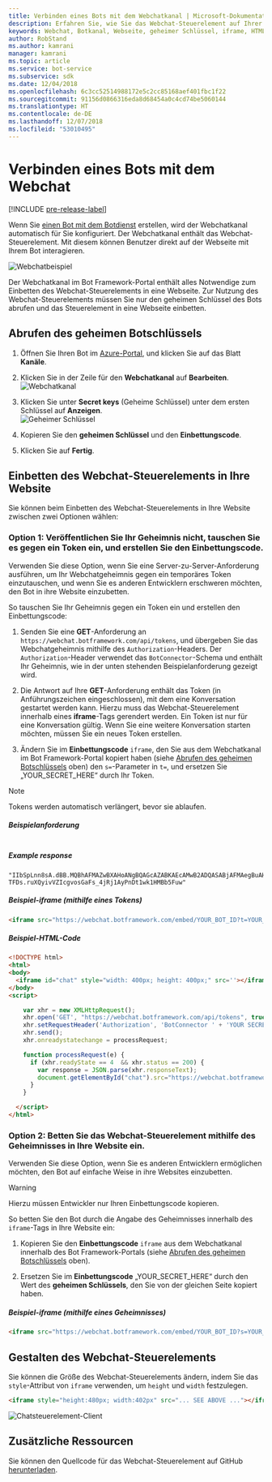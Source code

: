 ```yaml
---
title: Verbinden eines Bots mit dem Webchatkanal | Microsoft-Dokumentation
description: Erfahren Sie, wie Sie das Webchat-Steuerelement auf Ihrer Webseite für einen Bot aktivieren, der mit dem Webchatkanal verbunden ist.
keywords: Webchat, Botkanal, Webseite, geheimer Schlüssel, iframe, HTML
author: RobStand
ms.author: kamrani
manager: kamrani
ms.topic: article
ms.service: bot-service
ms.subservice: sdk
ms.date: 12/04/2018
ms.openlocfilehash: 6c3cc52514988172e5c2cc85168aef401fbc1f22
ms.sourcegitcommit: 91156d0866316eda8d68454a0c4cd74be5060144
ms.translationtype: HT
ms.contentlocale: de-DE
ms.lasthandoff: 12/07/2018
ms.locfileid: "53010495"
---
```

# <a name="connect-a-bot-to-web-chat"></a>Verbinden eines Bots mit dem Webchat

[!INCLUDE [pre-release-label](./includes/pre-release-label.md)]

Wenn Sie [einen Bot mit dem Botdienst](bot-service-quickstart.md) erstellen, wird der Webchatkanal automatisch für Sie konfiguriert. Der Webchatkanal enthält das Webchat-Steuerelement. Mit diesem können Benutzer direkt auf der Webseite mit Ihrem Bot interagieren.

![Webchatbeispiel](./media/bot-service-channel-webchat/create-a-bot.png)

Der Webchatkanal im Bot Framework-Portal enthält alles Notwendige zum Einbetten des Webchat-Steuerelements in eine Webseite. Zur Nutzung des Webchat-Steuerelements müssen Sie nur den geheimen Schlüssel des Bots abrufen und das Steuerelement in eine Webseite einbetten.

## <a id="step-1"></a> Abrufen des geheimen Botschlüssels

1. Öffnen Sie Ihren Bot im [Azure-Portal](http://portal.azure.com), und klicken Sie auf das Blatt **Kanäle**.

2. Klicken Sie in der Zeile für den **Webchatkanal** auf **Bearbeiten**.  
![Webchatkanal](./media/bot-service-channel-webchat/bot-service-channel-list.png)

3. Klicken Sie unter **Secret keys** (Geheime Schlüssel) unter dem ersten Schlüssel auf **Anzeigen**.  
![Geheimer Schlüssel](./media/bot-service-channel-webchat/secret-key.png)

4. Kopieren Sie den **geheimen Schlüssel** und den **Einbettungscode**.

5. Klicken Sie auf **Fertig**.

## <a name="embed-the-web-chat-control-in-your-website"></a>Einbetten des Webchat-Steuerelements in Ihre Website

Sie können beim Einbetten des Webchat-Steuerelements in Ihre Website zwischen zwei Optionen wählen:

### <a name="option-1---keep-your-secret-hidden-exchange-your-secret-for-a-token-and-generate-the-embed"></a>Option 1: Veröffentlichen Sie Ihr Geheimnis nicht, tauschen Sie es gegen ein Token ein, und erstellen Sie den Einbettungscode.

Verwenden Sie diese Option, wenn Sie eine Server-zu-Server-Anforderung ausführen, um Ihr Webchatgeheimnis gegen ein temporäres Token einzutauschen, und wenn Sie es anderen Entwicklern erschweren möchten, den Bot in ihre Website einzubetten.

So tauschen Sie Ihr Geheimnis gegen ein Token ein und erstellen den Einbettungscode:

1. Senden Sie eine **GET**-Anforderung an `https://webchat.botframework.com/api/tokens`, und übergeben Sie das Webchatgeheimnis mithilfe des `Authorization`-Headers. Der `Authorization`-Header verwendet das `BotConnector`-Schema und enthält Ihr Geheimnis, wie in der unten stehenden Beispielanforderung gezeigt wird.

2. Die Antwort auf Ihre **GET**-Anforderung enthält das Token (in Anführungszeichen eingeschlossen), mit dem eine Konversation gestartet werden kann. Hierzu muss das Webchat-Steuerelement innerhalb eines **iframe**-Tags gerendert werden. Ein Token ist nur für eine Konversation gültig. Wenn Sie eine weitere Konversation starten möchten, müssen Sie ein neues Token erstellen.

3. Ändern Sie im **Einbettungscode** `iframe`, den Sie aus dem Webchatkanal im Bot Framework-Portal kopiert haben (siehe [Abrufen des geheimen Botschlüssels](#step-1) oben) den `s=`-Parameter in `t=`, und ersetzen Sie „YOUR_SECRET_HERE“ durch Ihr Token.

> [!NOTE]
> Tokens werden automatisch verlängert, bevor sie ablaufen. 

##### <a name="example-request"></a>Beispielanforderung

```requestGET https://webchat.botframework.com/api/tokens Autorisierung: BotConnector IHR_GEHEIMNIS
```

##### Example response 

```response
"IIbSpLnn8sA.dBB.MQBhAFMAZwBXAHoANgBQAGcAZABKAEcAMwB2ADQASABjAFMAegBuAHYANwA.bbguxyOv0gE.cccJjH-TFDs.ruXQyivVZIcgvosGaFs_4jRj1AyPnDt1wk1HMBb5Fuw"
```

##### <a name="example-iframe-using-token"></a>Beispiel-iframe (mithilfe eines Tokens)

```html
<iframe src="https://webchat.botframework.com/embed/YOUR_BOT_ID?t=YOUR_TOKEN_HERE"></iframe>
```

##### <a name="example-html-code"></a>Beispiel-HTML-Code
```html
<!DOCTYPE html>
<html>
<body>
  <iframe id="chat" style="width: 400px; height: 400px;" src=''></iframe>
</body>
<script>

    var xhr = new XMLHttpRequest();
    xhr.open('GET', "https://webchat.botframework.com/api/tokens", true);
    xhr.setRequestHeader('Authorization', 'BotConnector ' + 'YOUR SECRET HERE');
    xhr.send();
    xhr.onreadystatechange = processRequest;

    function processRequest(e) {
      if (xhr.readyState == 4  && xhr.status == 200) {
        var response = JSON.parse(xhr.responseText);
        document.getElementById("chat").src="https://webchat.botframework.com/embed/lucas-direct-line?t="+response
      }
    }

  </script>
</html>
```

### <a id="option-2"></a> Option 2: Betten Sie das Webchat-Steuerelement mithilfe des Geheimnisses in Ihre Website ein.

Verwenden Sie diese Option, wenn Sie es anderen Entwicklern ermöglichen möchten, den Bot auf einfache Weise in ihre Websites einzubetten. 

> [!WARNING]
> Hierzu müssen Entwickler nur Ihren Einbettungscode kopieren.

So betten Sie den Bot durch die Angabe des Geheimnisses innerhalb des `iframe`-Tags in Ihre Website ein:

1. Kopieren Sie den **Einbettungscode** `iframe` aus dem Webchatkanal innerhalb des Bot Framework-Portals (siehe [Abrufen des geheimen Botschlüssels](#step-1) oben).

2. Ersetzen Sie im **Einbettungscode** „YOUR_SECRET_HERE“ durch den Wert des **geheimen Schlüssels**, den Sie von der gleichen Seite kopiert haben.

##### <a name="example-iframe-using-secret"></a>Beispiel-iframe (mithilfe eines Geheimnisses)

```html
<iframe src="https://webchat.botframework.com/embed/YOUR_BOT_ID?s=YOUR_SECRET_HERE"></iframe>
```

## <a name="style-the-web-chat-control"></a>Gestalten des Webchat-Steuerelements

Sie können die Größe des Webchat-Steuerelements ändern, indem Sie das `style`-Attribut von `iframe` verwenden, um `height` und `width` festzulegen.

```html
<iframe style="height:480px; width:402px" src="... SEE ABOVE ..."></iframe>
```

![Chatsteuerelement-Client](./media/chatwidget-client.png)

## <a name="additional-resources"></a>Zusätzliche Ressourcen

Sie können den Quellcode für das Webchat-Steuerelement auf GitHub [herunterladen](https://aka.ms/BotFramework-WebChat-V4).
